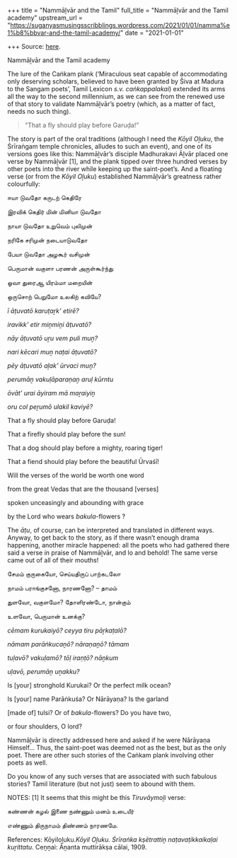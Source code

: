 +++
title = "Nammāḻvār and the Tamil"
full_title = "Nammāḻvār and the Tamil academy"
upstream_url = "https://suganyasmusingsscribblings.wordpress.com/2021/01/01/namma%e1%b8%bbvar-and-the-tamil-academy/"
date = "2021-01-01"

+++
Source: [here](https://suganyasmusingsscribblings.wordpress.com/2021/01/01/namma%e1%b8%bbvar-and-the-tamil-academy/).

Nammāḻvār and the Tamil academy

The lure of the Caṅkam plank (‘Miraculous seat capable of accommodating only deserving scholars, believed to have been granted by Šiva at Madura to the Sangam poets’, Tamil Lexicon *s.v. caṅkappalakai*) extended its arms all the way to the second millennium, as we can see from the renewed use of that story to validate Nammāḻvār’s poetry (which, as a matter of fact, needs no such thing).

> “That a fly should play before Garuḍa!”

The story is part of the oral traditions (although I need the *Kōyil Oḻuku*, the Śrīraṅgam temple chronicles, alludes to such an event), and one of its versions goes like this: Nammāḻvār’s disciple Madhurakavi Āḻvār placed one verse by Nammāḻvār \[1\], and the plank tipped over three hundred verses by other poets into the river while keeping up the saint-poet’s. And a floating verse (or from the *Kōyil Oḻuku*) established Nammāḻvār’s greatness rather colourfully:

ஈயா டுவதோ கருடற்‌ கெதிரே

இரவிக்‌ கெதிர்‌ மின்‌ மினியா டுவதோ

நாயா டுவதோ உறுவெம்‌ புலிமுன்

நரிகே சரிமுன்‌ நடையாடுவதோ

பேயா டுவதோ அழகூர்‌ வசிமுன்‌

பெருமான்‌ வகுளா பரணன்‌ அருள்கூர்ந்து

ஓவா துரைஆ யிரம்மா மறையின்‌

ஒருசொற்‌ பெறுமோ உலகிற்‌ கவியே?

*ī āṭuvatō karuṭaṟk’ etirē?*

*iravikk’ etir miṉmiṉi āṭuvatō?*

*nāy āṭuvatō uṟu vem puli muṉ?*

*nari kēcari muṉ naṭai āṭuvatō?*

*pēy āṭuvatō aḻak’ ūrvaci muṉ?*

*perumāṉ vakuḷāparaṇaṉ aruḷ kūrntu*

*ōvāt’ urai āyiram mā maṟaiyiṉ*

*oru col peṟumō ulakil kaviyē?*

That a fly should play before Garuḍa!

That a firefly should play before the sun!

That a dog should play before a mighty, roaring tiger!

That a fiend should play before the beautiful Ūrvaśī!

Will the verses of the world be worth one word

from the great Vedas that are the thousand \[verses\]

spoken unceasingly and abounding with grace

by the Lord who wears *bakula*-flowers ?

The *āṭu*, of course, can be interpreted and translated in different ways. Anyway, to get back to the story, as if there wasn’t enough drama happening, another miracle happened: all the poets who had gathered there said a verse in praise of Nammāḻvār, and lo and behold! The same verse came out of all of their mouths!

சேமம்‌ குருகையோ, செய்யதிருப்‌ பாற்கடலோ

நாமம்‌ பராங்குசனோ, நாரணனோ? – தாமம்‌

துளவோ, வகுளமோ? தோளிரண்டோ, நான்கும்‌

உளவோ, பெருமான்‌ உனக்கு?

*cēmam kurukaiyō? ceyya tiru pāṟkaṭalō?*

*nāmam parāṅkucaṉō? nāraṇaṉō? tāmam*

*tuḷavō? vakuḷamō? tōḷ iraṇṭō? nāṉkum*

*uḷavō, perumāṉ uṉakku?*

Is \[your\] stronghold Kurukai? Or the perfect milk ocean?

Is \[your\] name Parāṅkuśa? Or Nārāyaṇa? Is the garland

\[made of\] tulsi? Or of *bakula*-flowers? Do you have two,

or four shoulders, O lord?

Nammāḻvār is directly addressed here and asked if he were Nārāyaṇa Himself… Thus, the saint-poet was deemed not as the best, but as the only poet. There are other such stories of the Caṅkam plank involving other poets as well.

Do you know of any such verses that are associated with such fabulous stories? Tamil literature (but not just) seem to abound with them.

NOTES: \[1\] It seems that this might be this *Tiruvāymoḻi* verse:

கண்ணன் கழல் இணை நண்ணும் மனம் உடையீர்

எண்ணும் திருநாமம் திண்ணம் நாரணமே.

References: Kōyiloḻuku.*Kōyil Oḻuku. Śrīraṅka kṣētrattiṉ naṭavaṭikkaikaḷai kuṟittatu*. Ceṉṉai: Āṉanta muttirākṣa cālai, 1909.
